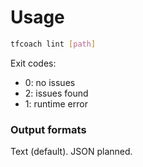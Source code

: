# Usage

```bash
tfcoach lint [path]
```

Exit codes:
- 0: no issues
- 2: issues found
- 1: runtime error

### Output formats
Text (default). JSON planned.

